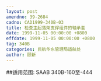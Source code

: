 ```yaml
---
layout: post
amendno: 39-2684
cadno: CAD1999-340B-03
title: 检查主起落架支撑组件的轴承套
date: 1999-11-05 00:00:00 +0800
effdate: 1999-11-05 00:00:00 +0800
tag: 340B
categories: 民航华东管理局适航处
author: 顾新
---
```


##适用范围:
SAAB 340B-160至-444

